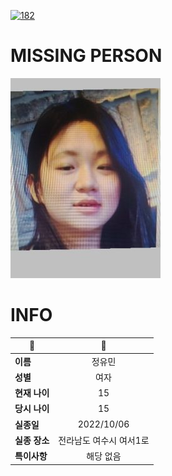 [![182](https://img.shields.io/badge/%EC%8B%A4%EC%A2%85%EC%8B%A0%EA%B3%A0%EB%8A%94%20%EA%B5%AD%EB%B2%88%EC%97%86%EC%9D%B4-182-blue)](http://safe182.go.kr/index.do)

# MISSING PERSON

<img src="./missing_person.jpg">

# INFO

|🔑|💎|
|--|:--:|
|**이름**|정유민|
|**성별**|여자|
|**현재 나이**|15|
|**당시 나이**|15|
|**실종일**|2022/10/06|
|**실종 장소**|전라남도 여수시 여서1로 |
|**특이사항**|해당 없음|
